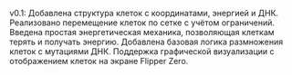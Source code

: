 v0.1:
Добавлена структура клеток с координатами, энергией и ДНК.
Реализовано перемещение клеток по сетке с учётом ограничений.
Введена простая энергетическая механика, позволяющая клеткам терять и получать энергию.
Добавлена базовая логика размножения клеток с мутациями ДНК.
Поддержка графической визуализации с отображением клеток на экране Flipper Zero.
